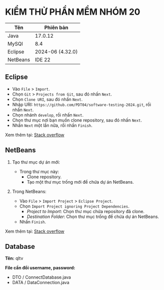 # KIỂM THỬ PHẦN MỀM NHÓM 20

| Tên                | Phiên bản        |
| ------------------ | ---------------- |
| Java               | 17.0.12          |
| MySQl              | 8.4              |
| Eclipse            | 2024-06 (4.32.0) |
| NetBeans           | IDE 22           |

## Eclipse

- Vào `File` > `Import`.
- Chọn `Git` > `Projects from Git`, sau đó nhấn `Next`.
- Chọn `Clone URI`, sau đó nhấn `Next`.
- Nhập URI: `https://github.com/PDT04/software-testing-2024.git`, rồi nhấn `Next`.
- Chọn nhánh `develop`, rồi nhấn `Next`.
- Chọn thư mục nơi bạn muốn clone repository, sau đó nhấn `Next`.
- Nhấn `Next` một lần nữa, rồi nhấn `Finish`.

Xem thêm tại: [Stack overflow](https://stackoverflow.com/a/6760785)

## NetBeans

1. Tạo thư mục dự án mới:

   - Trong thư mục này:
     - Clone repository.
     - Tạo một thư mục trống mới để chứa dự án NetBeans.

2. Trong NetBeans:

   - Vào `File` > `Import Project` > `Eclipse Project`.
   - Chọn `Import Project ignoring Project Dependencies`.
     - *Project to Import*: Chọn thư mục chứa repository đã clone.
     - *Destination Folder*: Chọn thư mục trống để chứa dự án NetBeans.
   - Nhấn `Finish`.

Xem thêm tại: [Stack overflow](https://stackoverflow.com/a/44194507)

## Database

**Tên:** qltv

**File cần đổi username, password:**

- DTO / ConnectDatabase.java
- DATA / DataConnection.java
